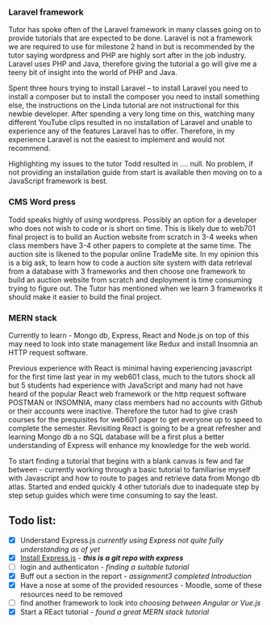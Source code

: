 ### Laravel framework
Tutor has spoke often of the Laravel framework in many classes going on to provide tutorials that are expected to be done. Laravel is not a framework we are required to use for milestone 2 hand in but is recommended by the tutor saying wordpress and PHP are highly sort after in the job industry. Laravel uses PHP and Java, therefore giving the tutorial a go will give me a teeny bit of insight into the world of PHP and Java.

Spent three hours trying to install Laravel – to install Laravel you need to install a composer but to install the composer you need to install something else, the instructions on the Linda tutorial are not instructional for this newbie developer. After spending a very long time on this, watching many different YouTube clips resulted in no installation of Laravel and unable to experience any of the features Laravel has to offer. Therefore, in my experience Laravel is not the easiest to implement and would not recommend. 

Highlighting my issues to the tutor Todd resulted in .... null. No problem, if not providing an installation guide from start is available then moving on to a JavaScript framework is best.

### CMS Word press
Todd speaks highly of using wordpress. Possibly an option for a developer who does not wish to code or is short on time. This is likely due to web701 final project is to build an Auction website from scratch in 3-4 weeks when class members have 3-4 other papers to complete at the same time. The auction site is likened to the popular online TradeMe site. In my opinion this is a big ask, to learn how to code a auction site system  with data retrieval from a database with 3 frameworks and then choose one framework to build an auction website from scratch and deployment is time consuming trying to figure out. The Tutor has mentioned when we learn 3 frameworks it should make it easier to build the final project.

### MERN stack
Currently to learn - Mongo db, Express, React and Node.js on top of this may need to look into state management like Redux and install Insomnia an HTTP request software. 

Previous experience with React is minimal having experiencing javascript for the first time last year in my web601 class, much to the tutors shock all but 5 students had experience with JavaScript and many had not have heard of the popular React web framework or the http request software POSTMAN or INSOMNIA, many class members had no accounts with Github or their accounts were inactive. Therefore the tutor had to give crash courses for the prequisites for web601 paper to get everyone up to speed to complete the semester. Revisiting React is going to be a great refresher and learning Mongo db a no SQL database will be a first plus a better understanding of Express will enhance my knowledge for the web world.

To start finding a tutorial that begins with a blank canvas is few and far between - currently working through a basic tutorial to familiarise myself with Javascript and how to route to pages and retrieve data from Mongo db atlas. Started and ended quickly 4 other tutorials due to inadequate step by step setup guides which were time consuming to say the least. 

## Todo list:

- [x] Understand Express.js _currently using Express not quite fully understanding as of yet_
- [x] [Install Express.js](<(https://github.com/terlici/base-express)>) - **_this is a git repo with express_**
- [ ] login and authenticaton - _finding a suitable tutorial_
- [x] Buff out a section in the report - _assignment3 completed Introduction_
- [x] Have a nose at some of the provided resources - Moodle, some of these resources need to be removed
- [ ] find another framework to look into _choosing between Angular or Vue.js_
- [x] Start a REact tutorial - _found a great MERN stack tutorial_ 
